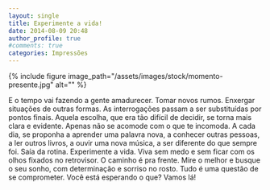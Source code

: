 ```yaml
---
layout: single
title: Experimente a vida!
date: 2014-08-09 20:48
author_profile: true
#comments: true
categories: Impressões
---
```


{% include figure image_path="/assets/images/stock/momento-presente.jpg" alt=""  %}

E o tempo vai fazendo a gente amadurecer. Tomar novos rumos. Enxergar situações de outras formas. As interrogações passam a ser substituídas por pontos finais. Aquela escolha, que era tão difícil de decidir, se torna mais clara e evidente. Apenas não se acomode com o que te incomoda. A cada dia, se proponha a aprender uma palavra nova, a conhecer outras pessoas, a ler outros livros, a ouvir uma nova música, a ser diferente do que sempre foi. Saía da rotina. Experimente a vida. Viva sem medo e sem ficar com os olhos fixados no retrovisor. O caminho é pra frente. Mire o melhor e busque o seu sonho, com determinação e sorriso no rosto. Tudo é uma questão de se comprometer. Você está esperando o que? Vamos lá!
